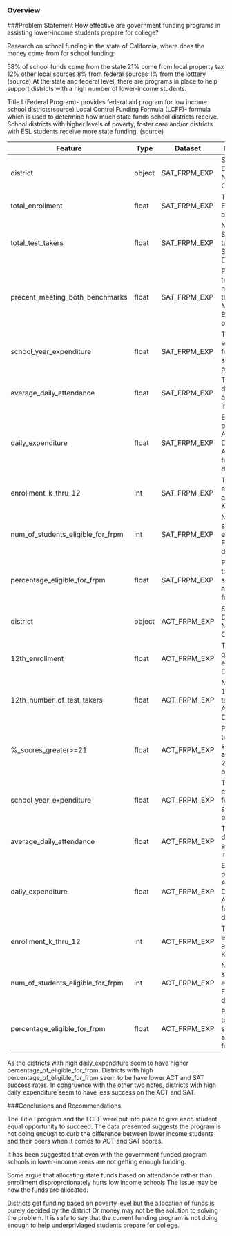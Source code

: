 
### Overview

###Problem Statement
How effective are government funding programs in assisting lower-income students prepare for college?

Research on school funding in the state of California, where does the money come from for school funding:

58% of school funds come from the state
21% come from local property tax
12% other local sources
8% from federal sources
1% from the lotttery (source)
At the state and federal level, there are programs in place to help support districts with a high number of lower-income students.

Title I (Federal Program)- provides federal aid program for low income school districts(source)
Local Control Funding Formula (LCFF)- formula which is used to determine how much state funds school districts receive. School districts with higher levels of poverty, foster care and/or districts with ESL students receive more state funding. (source)

|Feature|Type|Dataset|Description|
|---|---|---|---|
|district|object|SAT_FRPM_EXP|School District Names in California| 
|total_enrollment|float|SAT_FRPM_EXP|Total Student Enrollment in a District| 
|total_test_takers|float|SAT_FRPM_EXP|Number of Students taking the SAT in the District| 
|precent_meeting_both_benchmarks|float|SAT_FRPM_EXP|Percent of test-takers meeting both the ERW and Math Benchmarks on the SAT| 
|school_year_expenditure|float|SAT_FRPM_EXP|Total expenditure for the school year per district| 
|average_daily_attendance|float|SAT_FRPM_EXP|The average daily attendance in a district| 
|daily_expenditure|float|SAT_FRPM_EXP|Expenditure per ADA(Average Daily Attendance) for a school district| 
|enrollment_k_thru_12|int|SAT_FRPM_EXP|Total enrollment in a district for K thru 12| 
|num_of_students_eligible_for_frpm|int|SAT_FRPM_EXP|Number of students eligible for FRPM in a district| 
|percentage_eligible_for_frpm|float|SAT_FRPM_EXP|Percent of total enrolled students that are eligible for FRPM| 
|district|object|ACT_FRPM_EXP|School District Names in California| 
|12th_enrollment|float|ACT_FRPM_EXP|Total 12th graders enrolled in a District| 
|12th_number_of_test_takers|float|ACT_FRPM_EXP|Number of 12 Graders taking the ACT in the District| 
|%_socres_greater>=21|float|ACT_FRPM_EXP|Percent of test-takers scoring an average of 21 or above on the ACT| 
|school_year_expenditure|float|ACT_FRPM_EXP|Total expenditure for the school year per district| 
|average_daily_attendance|float|ACT_FRPM_EXP|The average daily attendance in a district| 
|daily_expenditure|float|ACT_FRPM_EXP|Expenditure per ADA(Average Daily Attendance) for a school district| 
|enrollment_k_thru_12|int|ACT_FRPM_EXP|Total enrollment in a district for K thru 12| 
|num_of_students_eligible_for_frpm|int|ACT_FRPM_EXP|Number of students eligible for FRPM in a district| 
|percentage_eligible_for_frpm|float|ACT_FRPM_EXP|Percent of total enrolled students that are eligible for FRPM| 



As the districts with high daily_expenditure seem to have higher percentage_of_eligible_for_frpm. Districts with high percentage_of_eligible_for_frpm seem to be have lower ACT and SAT success rates. In congruence with the other two notes, districts with high daily_expenditure seem to have less success on the ACT and SAT.



###Conclusions and Recommendations

The Title I program and the LCFF were put into place to give each student equal opportunity to succeed. The data presented suggests the program is not doing enough to curb the difference between lower income students and their peers when it comes to ACT and SAT scores.

It has been suggested that even with the government funded program schools in lower-income areas are not getting enough funding.

Some argue that allocating state funds based on attendance rather than enrollment disproprotionately hurts low income schools
The issue may be how the funds are allocated.

Districts get funding based on poverty level but the allocation of funds is purely decided by the district
Or money may not be the solution to solving the problem. It is safe to say that the current funding program is not doing enough to help underprivlaged students prepare for college.